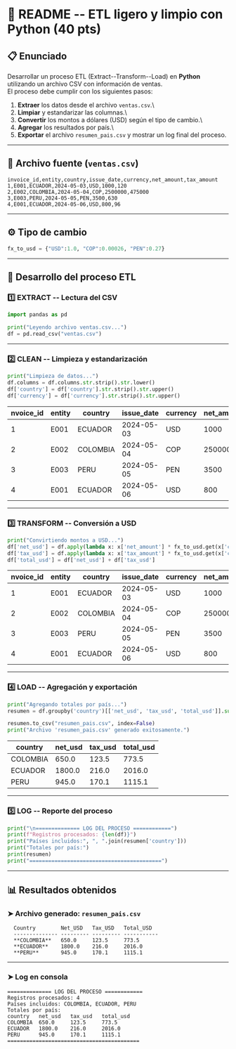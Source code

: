 # 🐍 **README -- ETL ligero y limpio con Python (40 pts)**

## 📋 **Enunciado**

Desarrollar un proceso ETL (Extract--Transform--Load) en **Python**
utilizando un archivo CSV con información de ventas.\
El proceso debe cumplir con los siguientes pasos:

1.  **Extraer** los datos desde el archivo `ventas.csv`.\
2.  **Limpiar** y estandarizar las columnas.\
3.  **Convertir** los montos a dólares (USD) según el tipo de cambio.\
4.  **Agregar** los resultados por país.\
5.  **Exportar** el archivo `resumen_pais.csv` y mostrar un log final
    del proceso.

------------------------------------------------------------------------

## 💾 **Archivo fuente (`ventas.csv`)**

``` csv
invoice_id,entity,country,issue_date,currency,net_amount,tax_amount
1,E001,ECUADOR,2024-05-03,USD,1000,120
2,E002,COLOMBIA,2024-05-04,COP,2500000,475000
3,E003,PERU,2024-05-05,PEN,3500,630
4,E001,ECUADOR,2024-05-06,USD,800,96
```

------------------------------------------------------------------------

## ⚙️ **Tipo de cambio**

``` python
fx_to_usd = {"USD":1.0, "COP":0.00026, "PEN":0.27}
```

------------------------------------------------------------------------

## 🧩 **Desarrollo del proceso ETL**

### 1️⃣ EXTRACT -- Lectura del CSV

``` python
import pandas as pd

print("Leyendo archivo ventas.csv...")
df = pd.read_csv("ventas.csv")
```

------------------------------------------------------------------------

### 2️⃣ CLEAN -- Limpieza y estandarización

``` python
print("Limpieza de datos...")
df.columns = df.columns.str.strip().str.lower()
df['country'] = df['country'].str.strip().str.upper()
df['currency'] = df['currency'].str.strip().str.upper()
```



| nvoice_id | entity | country  | issue_date | currency | net_amount | tax_amount |
|------------|---------|-----------|-------------|-----------|-------------|-------------|
| 1 | E001 | ECUADOR  | 2024-05-03 | USD | 1000 | 120 |
| 2 | E002 | COLOMBIA | 2024-05-04 | COP | 2500000 | 475000 |
| 3 | E003 | PERU     | 2024-05-05 | PEN | 3500 | 630 |
| 4 | E001 | ECUADOR  | 2024-05-06 | USD | 800 | 96 |

------------------------------------------------------------------------

### 3️⃣ TRANSFORM -- Conversión a USD

``` python
print("Convirtiendo montos a USD...")
df['net_usd'] = df.apply(lambda x: x['net_amount'] * fx_to_usd.get(x['currency'], 1), axis=1)
df['tax_usd'] = df.apply(lambda x: x['tax_amount'] * fx_to_usd.get(x['currency'], 1), axis=1)
df['total_usd'] = df['net_usd'] + df['tax_usd']
```
| nvoice_id | entity | country  | issue_date | currency | net_amount | tax_amount | net_usd | tax_usd | total_usd |
| --------- | ------ | -------- | ---------- | -------- | ---------- | ---------- | ------- | ------- | --------- |
| 1         | E001   | ECUADOR  | 2024-05-03 | USD      | 1000       | 120        | 1000.0  | 120.0   | 1120.0    |
| 2         | E002   | COLOMBIA | 2024-05-04 | COP      | 2500000    | 475000     | 650.0   | 123.5   | 773.5     |
| 3         | E003   | PERU     | 2024-05-05 | PEN      | 3500       | 630        | 945.0   | 170.1   | 1115.1    |
| 4         | E001   | ECUADOR  | 2024-05-06 | USD      | 800        | 96         | 800.0   | 96.0    | 896.0     |


------------------------------------------------------------------------

### 4️⃣ LOAD -- Agregación y exportación

``` python
print("Agregando totales por país...")
resumen = df.groupby('country')[['net_usd', 'tax_usd', 'total_usd']].sum().reset_index()

resumen.to_csv("resumen_pais.csv", index=False)
print("Archivo 'resumen_pais.csv' generado exitosamente.")
```

| country   | net_usd | tax_usd | total_usd |
|------------|----------|----------|-----------|
| COLOMBIA  | 650.0 | 123.5 | 773.5 |
| ECUADOR   | 1800.0 | 216.0 | 2016.0 |
| PERU      | 945.0 | 170.1 | 1115.1 |

------------------------------------------------------------------------

### 5️⃣ LOG -- Reporte del proceso

``` python
print("\n============== LOG DEL PROCESO ============")
print(f"Registros procesados: {len(df)}")
print("Países incluidos:", ", ".join(resumen['country']))
print("Totales por país:")
print(resumen)
print("==========================================")
```

------------------------------------------------------------------------

## 📊 **Resultados obtenidos**

### ➤ Archivo generado: `resumen_pais.csv`
``` text
  Country        Net_USD   Tax_USD   Total_USD
  -------------- --------- --------- -----------
  **COLOMBIA**   650.0     123.5     773.5
  **ECUADOR**    1800.0    216.0     2016.0
  **PERU**       945.0     170.1     1115.1
```
------------------------------------------------------------------------

### ➤ Log en consola

``` text
============== LOG DEL PROCESO ============
Registros procesados: 4
Países incluidos: COLOMBIA, ECUADOR, PERU
Totales por país:
country   net_usd   tax_usd   total_usd
COLOMBIA  650.0     123.5     773.5
ECUADOR   1800.0    216.0     2016.0
PERU      945.0     170.1     1115.1
==========================================
```

